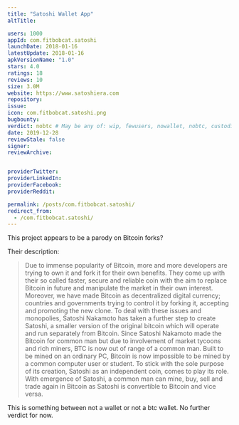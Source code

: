 ```yaml
---
title: "Satoshi Wallet App"
altTitle: 

users: 1000
appId: com.fitbobcat.satoshi
launchDate: 2018-01-16
latestUpdate: 2018-01-16
apkVersionName: "1.0"
stars: 4.0
ratings: 18
reviews: 10
size: 3.0M
website: https://www.satoshiera.com
repository: 
issue: 
icon: com.fitbobcat.satoshi.png
bugbounty: 
verdict: nobtc # May be any of: wip, fewusers, nowallet, nobtc, custodial, nosource, nonverifiable, verifiable, bounty, defunct
date: 2019-12-28
reviewStale: false
signer: 
reviewArchive:


providerTwitter: 
providerLinkedIn: 
providerFacebook: 
providerReddit: 

permalink: /posts/com.fitbobcat.satoshi/
redirect_from:
  - /com.fitbobcat.satoshi/
---
```



This project appears to be a parody on Bitcoin forks?

Their description:

> Due to immense popularity of Bitcoin, more and more developers are
trying to own it and fork it for their own benefits. They come up with their so
called faster, secure and reliable coin with the aim to replace Bitcoin in future
and manipulate the market in their own interest. Moreover, we have made
Bitcoin as decentralized digital currency; countries and governments trying to
control it by forking it, accepting and promoting the new clone. To deal with these issues and monopolies, Satoshi Nakamoto has taken a further step to create Satoshi, a smaller version of the original bitcoin which will operate and run separately from Bitcoin. Since Satoshi Nakamoto made the Bitcoin for common man but due to involvement of market tycoons and rich miners, BTC is now out of range of a common man. Built to be mined on an ordinary PC, Bitcoin is now impossible to be mined by a common computer user or student. To stick with the sole purpose of its creation, Satoshi as an independent coin, comes to play its role. With emergence of Satoshi, a common man can mine, buy, sell and trade again in Bitcoin as Satoshi is convertible to Bitcoin and vice versa.

This is something between not a wallet or not a btc wallet. No further verdict for now.